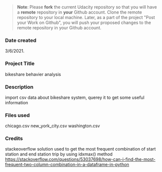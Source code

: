 >**Note**: Please **fork** the current Udacity repository so that you will have a **remote** repository in **your** Github account. Clone the remote repository to your local machine. Later, as a part of the project "Post your Work on Github", you will push your proposed changes to the remote repository in your Github account.

### Date created
3/6/2021.

### Project Title
bikeshare behavier analysis

### Description
import csv data about bikeshare system, querey it to get some useful information 

### Files used
chicago.csv
new_york_city.csv
washington.csv

### Credits
stackeoverflow solution used to get the most frequent combination of 
start station and end station trip by using idxmax() method 
https://stackoverflow.com/questions/53037698/how-can-i-find-the-most-frequent-two-column-combination-in-a-dataframe-in-python

